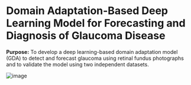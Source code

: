 
# Domain Adaptation-Based Deep Learning Model for Forecasting and Diagnosis of Glaucoma Disease

**Purpose:** To develop a deep learning-based domain adaptation model (GDA) to detect and forecast glaucoma using retinal fundus photographs and to validate the model using two independent datasets.

![image](https://user-images.githubusercontent.com/35179314/236575266-c824f1b6-aa9c-4f8d-854d-2e7538fe536a.png)



